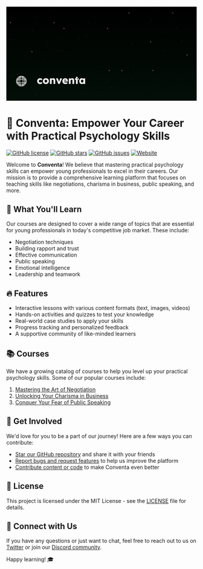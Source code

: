![Conventa Banner](/github/banner.png)
# 🚀 Conventa: Empower Your Career with Practical Psychology Skills

[![GitHub license](https://img.shields.io/badge/license-MIT-blue.svg)](https://github.com/yourusername/conventa/LICENSE)
[![GitHub stars](https://img.shields.io/github/stars/sp1d5r/conventa.svg)](https://github.com/yourusername/conventa/stargazers)
[![GitHub issues](https://img.shields.io/github/issues/sp1d5r/conventa.svg)](https://github.com/yourusername/conventa/issues)
[![Website](https://img.shields.io/website?label=Conventa%20Website&up_message=up&style=for-the-badge&url=https%3A%2F%2Fwww.conventa.net)](https://www.conventa.net)

Welcome to **Conventa**! We believe that mastering practical psychology skills can empower young professionals to excel in their careers. Our mission is to provide a comprehensive learning platform that focuses on teaching skills like negotiations, charisma in business, public speaking, and more.



## 🧠 What You'll Learn

Our courses are designed to cover a wide range of topics that are essential for young professionals in today's competitive job market. These include:

- Negotiation techniques
- Building rapport and trust
- Effective communication
- Public speaking
- Emotional intelligence
- Leadership and teamwork

## 🔥 Features

- Interactive lessons with various content formats (text, images, videos)
- Hands-on activities and quizzes to test your knowledge
- Real-world case studies to apply your skills
- Progress tracking and personalized feedback
- A supportive community of like-minded learners

## 📚 Courses

We have a growing catalog of courses to help you level up your practical psychology skills. Some of our popular courses include:

1. [Mastering the Art of Negotiation](https://conventa.com/courses/negotiation)
2. [Unlocking Your Charisma in Business](https://conventa.com/courses/charisma)
3. [Conquer Your Fear of Public Speaking](https://conventa.com/courses/public-speaking)

## 🌟 Get Involved

We'd love for you to be a part of our journey! Here are a few ways you can contribute:

- [Star our GitHub repository](https://github.com/yourusername/conventa/stargazers) and share it with your friends
- [Report bugs and request features](https://github.com/yourusername/conventa/issues) to help us improve the platform
- [Contribute content or code](https://github.com/yourusername/conventa/pulls) to make Conventa even better

## 📝 License

This project is licensed under the MIT License - see the [LICENSE](LICENSE) file for details.

## 🤝 Connect with Us

If you have any questions or just want to chat, feel free to reach out to us on [Twitter](https://twitter.com/conventa) or join our [Discord community](https://discord.gg/conventa).

Happy learning! 🎓
